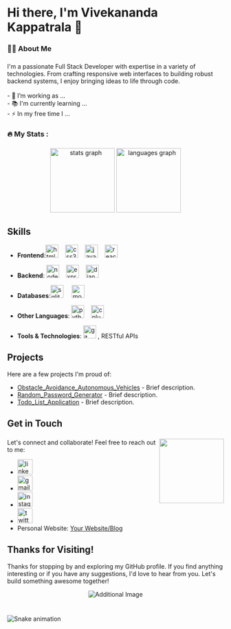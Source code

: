 # Hi there, I'm Vivekananda Kappatrala 👋

###

<h3 align="left">👩‍💻  About Me</h3>

###

<p align="left">I'm a passionate Full Stack Developer with expertise in a variety of technologies. From crafting responsive web interfaces to building robust backend systems, I enjoy bringing ideas to life through code.<br><br>- 🔭 I’m working as ...<br>- 📚 I'm currently learning ...<br>- ⚡ In my free time I ...</p>

###

<h3 align="left">🔥   My Stats :</h3>

###

<div align="center">
  <img src="https://github-readme-stats.vercel.app/api?username=vivekananda3686&hide_title=false&hide_rank=false&show_icons=true&include_all_commits=true&count_private=true&disable_animations=false&theme=dracula&locale=en&hide_border=false" height="150" alt="stats graph"  />
  <img src="https://github-readme-stats.vercel.app/api/top-langs?username=vivekananda3686&locale=en&hide_title=false&layout=compact&card_width=320&langs_count=5&theme=dracula&hide_border=false" height="150" alt="languages graph"  />
</div>


###

## Skills

- **Frontend**:<img src="https://cdn.jsdelivr.net/gh/devicons/devicon/icons/html5/html5-original.svg" height="30" alt="html5 logo"  />
<img width="12" /><img src="https://cdn.jsdelivr.net/gh/devicons/devicon/icons/css3/css3-original.svg" height="30" alt="css3 logo"  />
  <img width="12" /><img src="https://cdn.jsdelivr.net/gh/devicons/devicon/icons/javascript/javascript-original.svg" height="30" alt="javascript logo"  />
  <img width="12" /><img src="https://cdn.jsdelivr.net/gh/devicons/devicon/icons/react/react-original.svg" height="30" alt="react logo"  />
  <img width="12" />
  
- **Backend**: <img src="https://skillicons.dev/icons?i=nodejs" height="30" alt="nodejs logo"  />
  <img width="12" /><img src="https://skillicons.dev/icons?i=express" height="30" alt="express logo"  />
  <img width="12" /><img src="https://skillicons.dev/icons?i=django" height="30" alt="django logo"  />
  <img width="12" />

- **Databases**:<img src="https://skillicons.dev/icons?i=sqlite" height="30" alt="sqlite logo"  />
  <img width="12" />
  <img src="https://skillicons.dev/icons?i=mongodb" height="30" alt="mongodb logo"  />
  <img width="12" />

- **Other Languages**: <img src="https://skillicons.dev/icons?i=py" height="30" alt="python logo"  />
  <img width="12" /><img src="https://skillicons.dev/icons?i=cpp" height="30" alt="cplusplus logo"  />
  <img width="12" />


- **Tools & Technologies**: <img src="https://skillicons.dev/icons?i=git" height="30" alt="git logo"  />
, RESTful APIs

## Projects

Here are a few projects I'm proud of:

- [Obstacle_Avoidance_Autonomous_Vehicles](link_to_project_1) - Brief description.
- [Random_Password_Generator](link_to_project_2) - Brief description.
- [Todo_List_Application](link_to_project_3) - Brief description.




## Get in Touch

###

<img align="right" height="150" src="https://i.imgflip.com/65efzo.gif"  />

###
Let's connect and collaborate! Feel free to reach out to me:

- <a href="https://www.linkedin.com/in/vivekananda-kappatrala/"><img src="https://img.shields.io/static/v1?message=LinkedIn&logo=linkedin&label=&color=0077B5&logoColor=white&labelColor=&style=for-the-badge" height="35" alt="linkedin logo"  /></a>
- <a mailto="vivekananda3686@gmail.com"><img src="https://img.shields.io/static/v1?message=Gmail&logo=gmail&label=&color=D14836&logoColor=white&labelColor=&style=for-the-badge" height="35" alt="gmail logo"  /></a>
-  <a href="https://www.instagram.com/its_me_vivek__nandu/?hl=en"><img src="https://img.shields.io/static/v1?message=Instagram&logo=instagram&label=&color=E4405F&logoColor=white&labelColor=&style=for-the-badge" height="35" alt="instagram logo"  /></a>
- <a href="https://twitter.com/vivekananda3686"><img src="https://img.shields.io/static/v1?message=Twitter&logo=twitter&label=&color=1DA1F2&logoColor=white&labelColor=&style=for-the-badge" height="35" alt="twitter logo"  /></a>
- Personal Website: [Your Website/Blog](personal_website_link)

## Thanks for Visiting!

Thanks for stopping by and exploring my GitHub profile. If you find anything interesting or if you have any suggestions, I'd love to hear from you. Let's build something awesome together!

<!-- Add any additional images or banners to enhance the README -->
<p align="center">
  <img src="additional_image.png" alt="Additional Image">
</p>

###

<br clear="both">

<img src="https://raw.githubusercontent.com/maurodesouza/maurodesouza/output/snake.svg" alt="Snake animation" />

###
